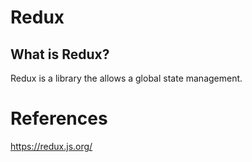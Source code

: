 # Redux

## What is Redux?

Redux is a library the allows a global state management.

# References
https://redux.js.org/

